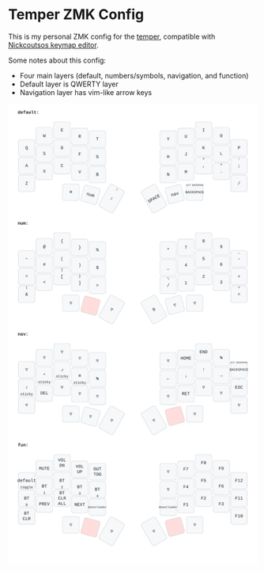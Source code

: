 # Temper ZMK Config

This is my personal ZMK config for the [temper](https://github.com/raeedcho/temper),
compatible with [Nickcoutsos keymap editor](https://nickcoutsos.github.io/keymap-editor).

Some notes about this config:
- Four main layers (default, numbers/symbols, navigation, and function)
- Default layer is QWERTY layer 
- Navigation layer has vim-like arrow keys

![Temper Keymap](keymap_img/temper.svg)
